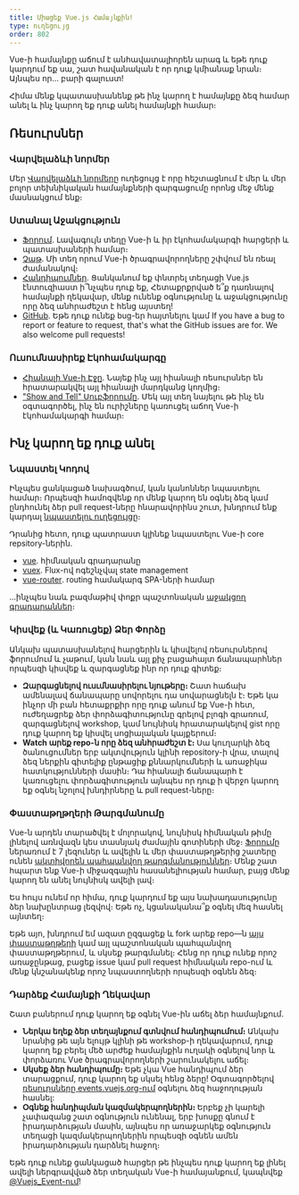 ```yaml
---
title: Միացեք Vue.js Համայնքին!
type: ուղեցույց
order: 802
---
```


Vue-ի համայնքը աճում է անհավատալիորեն արագ և եթե դուք կարդում եք սա, շատ հավանական է որ դուք կմիանաք նրան։ Այնպես որ․․․ բարի գալուստ!

Հիմա մենք կպատասխանենք թե ինչ կարող է համայնքը ձեզ համար անել և ինչ կարող եք դուք անել համայնքի համար։

## Ռեսուրսներ

### Վարվելաձևի նորմեր

Մեր [Վարվելաձևի նորմերը](/coc) ուղեցույց է որը հեշտացնում է մեր և մեր բոլոր տեխնիկական համայնքների զարգացումը որոնց մեջ մենք մասնակցում ենք։

### Ստանալ Աջակցություն

- [Ֆորում](https://forum.vuejs.org/)․ Լավագույն տեղը Vue-ի և իր էկոհամակարգի հարցերի և պատասխաների համար։
- [Չաթ](https://chat.vuejs.org/)․ Մի տեղ որում Vue-ի ծրագրավորողները շփվում են ռեալ ժամանակով։
- [Հանդիպումներ](https://events.vuejs.org/meetups)․ Ցանկանում եք փնտրել տեղացի Vue.js էնտուզիաստ ի՞նչպես դուք եք, Հետաքրքրված ե՞ք դառնալով համայնքի ղեկավար, մենք ունենք օգնությունը և աջակցությունը որը ձեզ անհրաժեշտ է հենց այստեղ!
- [GitHub](https://github.com/vuejs)․ Եթե դուք ունեք bug-եր հայտնելու կամ If you have a bug to report or feature to request, that's what the GitHub issues are for. We also welcome pull requests!

### Ուսումնասիրեք Էկոհամակարգը

- [Հիանալի Vue-ի Էջը](https://github.com/vuejs/awesome-vue)․ Նայեք ինչ այլ հիանալի ռեսուրսներ են հրատարակվել այլ հիանալի մարդկանց կողմից։
- ["Show and Tell" Սուբֆորումը](https://forum.vuejs.org/c/show-and-tell)․ Մեկ այլ տեղ նայելու թե ինչ են օգտագործել, ինչ են ուրիշները կառուցել աճող Vue-ի էկոհամակարգի համար։

## Ինչ կարող եք դուք անել

### Նպաստել Կոդով

Ինչպես ցանկացած նախագծում, կան կանոններ նպաստելու համար։ Որպեսզի համոզվենք որ մենք կարող են օգնել ձեզ կամ ընդհունել ձեր pull request-ները հնարավորինս շուտ, խնդրում ենք կարդալ [նպաստելու ուղեցույցը](https://github.com/vuejs/vue/blob/dev/.github/CONTRIBUTING.md)։

Դրանից հետո, դուք պատրաստ կլինեք նպաստելու Vue-ի core repsitory-ներին․

- [vue](https://github.com/vuejs/vue)․ հիմնական գրադարանը
- [vuex](https://github.com/vuejs/vuex)․ Flux-ով ոգեշնչվալ state management
- [vue-router](https://github.com/vuejs/vue-router)․ routing համակարգ SPA-ների համար

...ինչպես նաև բազմաթիվ փոքր պաշտոնական [աջակցող գրադարաններ](https://github.com/vuejs)։

### Կիսվեք (և Կառուցեք) Ձեր Փորձը

Անկախ պատասխանելով հարցերին և կիսվելով ռեսուրսներով ֆորումում և չաթում, կան նաև այլ քիչ բացահայտ ճանապարհներ որպեսզի կիսվեք և զարգացնեք ինր որ դուք գիտեք։

- **Զարգացնելով ուսւմնասիրելու նյութերը։** Շատ հաճախ ամենալավ ճանապարը սովորելու դա սովարացնելն է։ Եթե կա ինչոր մի բան հետաքրքիր որը դուք անում եք Vue-ի հետ, ուժեղացրեք ձեր փորձագիտությունը գրելով բլոգի գրառում, զարգացնելով workshop, կամ նույնիսկ հրատարակելով gist որը դուք կարող եք կիսվել սոցիալական կայքերում։
- **Watch արեք repo-ն որը ձեզ անհրաժեշտ է։** Սա կուղարկի ձեզ ծանուցումներ երբ ակտվություն կլինի repository-ի վրա, տալով ձեզ ներքին գիտելիք ընթացիք քննարկումների և առաջիկա հատկությունների մասին։ Դա հիանալի ճանապարհ է կառուցելու փորձագիտություն այնպես որ դուք ի վերջո կարող եք օգնել նշոլով խնդիրները և pull request-ները։

### Փաստաթղթղերի Թարգմանումը

Vue-ն արդեն տարածվել է մոլորակով, նույնիսկ հիմնական թիմը լինելով առնվազն կես տասնյակ ժամային գոտիների մեջ։ [Ֆորումը](https://forum.vuejs.org/) ներառում է 7 լեզուներ և ավելին և մեր փաստաթղթերից շատերը ունեն [ակտիվորեն պահպանվող թարգմանություններ](https://github.com/vuejs?utf8=%E2%9C%93&q=vuejs.org)։ Մենք շատ հպարտ ենք Vue-ի միջազգային հասանելիության համար, բայց մենք կարող են անել նույնիսկ ավելի լավ։

Ես հույս ունեմ որ հիմա, դուք կարդում եք այս նախադասությունը ձեր նախընտրաց լեզվով։ Եթե ոչ, կցանականա՞ք օգնել մեզ հասնել այնտեղ։

Եթե այո, խնդրում եմ ազատ ըզգացեք և fork արեք repo—ն [այս փաստաթղթերի](https://github.com/vuejs/vuejs.org/) կամ այլ պաշտոնական պահպանվող փաստաթղթերում, և սկսեք թարգմանել։ Հենց որ դուք ունեք որոշ առաջընթաց, բացեք issue կամ pull request հիմնական repo-ում և մենք կնշանակենք որոշ նպաստողների որպեսզի օգնեն ձեզ։

### Դարձեք Համայնքի Ղեկավար

Շատ բաներում դուք կարող եք օգնել Vue-ին աճել ձեր համայնքում․

- **Ներկա եղեք ձեր տեղայնքում գտնվում հանդիպումում։** Անկախ նրանից թե այն ելույթ կլինի թե workshop-ի ղեկավարում, դուք կարող եք բերել մեծ արժեք համայնքին ուղակի օգնելով նոր և փորձառու Vue ծրագրավորողների շարունակելու աճել։
- **Սկսեք ձեր հանդիպումը։** Եթե չկա Vue հանդիպում ձեր տարացքում, դուք կարող եք սկսել հենց ձերը! Օգտագործելով [ռեսուրսները events.vuejs.org-ում](https://events.vuejs.org/resources/#getting-started) օգնելու ձեզ հաջողության հասնել:
- **Օգնեք հանդիպման կազմակերպողներին։** Երբեք չի կարելի չափազանց շատ օգնություն ունենալ, երբ խոսքը գնում է իրադարձության մասին, այնպես որ առաջարկեք օգնություն տեղացի կազմակերպողներին որպեսզի օգնեն ամեն իրադարձության դարձնել հաջող։

Եթե դուք ունեք ցանկացած հարցեր թե ինչպես դուք կարող եք լինել ավելի ներգրավված ձեր տեղական Vue-ի համայանքում, կապնվեք [@Vuejs_Event-ում](https://www.twitter.com/vuejs_events)!
